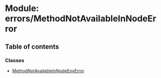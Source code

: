 # Module: errors/MethodNotAvailableInNodeError

## Table of contents

### Classes

- [MethodNotAvailableInNodeEnvError](../classes/errors_MethodNotAvailableInNodeError.MethodNotAvailableInNodeEnvError.md)
